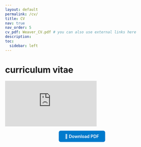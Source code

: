```yaml
---
layout: default
permalink: /cv/
title: CV
nav: true
nav_order: 5
cv_pdf: Weaver_CV.pdf # you can also use external links here
description: 
toc:
  sidebar: left
---
```

# curriculum vitae

<div>
 <embed src="https://github.com/hjweaver4/haley.weaver/blob/3b88564f158cef3fb03e090e73739c645805efa1/assets/pdf/Weaver_CV.pdf" type="application/pdf">
</div>

<p style="text-align: center; margin-top: 1em;">
  <a href="{{ '/assets/pdf/Weaver_CV.pdf' | relative_url }}" download class="btn">
    📄 Download PDF
  </a>
</p>

<style>
.btn {
  display: inline-block;
  background-color: #007acc;
  color: #fff !important;
  padding: 10px 20px;
  border-radius: 6px;
  text-decoration: none;
  font-weight: 600;
  transition: background-color 0.2s ease;
}
.btn:hover {
  background-color: #005fa3;
}
</style>
